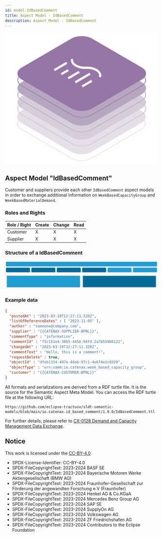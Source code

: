 ```yaml
---
id: model-IdBasedComment
title: Aspect Model - IdBasedComment
description: Aspect Model - IdBasedComment
---
```


![DCM kit banner](/img/kit-icons/dcm-kit-icon.svg)

## Aspect Model "IdBasedComment"

Customer and suppliers provide each other `IdBasedComment` aspect models in order to exchange additional information on `WeekBasedCapacityGroup` and `WeekBasedMaterialDemand`.

### Roles and Rights

|Role / Right|Create|Change|Read|
|-|-|-|-|
|Customer|X|X|X|
|Supplier|X|X|X|

### Structure of a IdBasedComment

![IdBasedComment Structure](./resources/model-comment_structure.svg)
![IdBasedComment Structure Legend](./resources/model-comment_legend.svg)

<!--
```mermaid
block-beta
columns 6
A("IdBasedComment"):6
B1("listOfReferenceDates"):1
B2("commentType"):1
B3("commentText"):1
B4("requestDelete"):1
B5("objectId"):1
B6("objectType"):1

classDef Comment_must fill:#219dd4,stroke:#FFFFFF,color:#000000
classDef Comment_optional fill:#046b99,stroke:#FFFFFF,color:#F4F2F3
class A,B5,B6 Comment_must
class B1,B2,B3,B4 Comment_optional
```
```mermaid
block-beta
A["Comment data (mandatory)"] style A fill:#219dd4,color:#000000
B["Comment data (optional)"] style B fill:#046b99,color:#F4F2F3
```
-->

### Example data

```json
{
  "postedAt" : "2023-03-10T12:27:11.320Z",
  "listOfReferenceDates" : [ "2023-11-05" ],
  "author" : "someone@company.com",
  "supplier" : "{{CATENAX-SUPPLIER-BPNL}}",
  "commentType" : "information",
  "commentId" : "f5c151e4-30b5-4456-94fd-2a7b559b6121",
  "changedAt" : "2023-03-10T12:27:11.320Z",
  "commentText" : "Hello, this is a comment!",
  "requestDelete" : true,
  "objectId" : "dfeb1334-497e-4dab-97c1-4e6f4e1c0320",
  "objectType" : "urn:samm:io.catenax.week_based_capacity_group",
  "customer" : "{{CATENAX-CUSTOMER-BPNL}}"
}
```

All formats and serializations are derived from a RDF turtle file. It is the source for the Semantic Aspect Meta Model. You can access the RDF turtle file at the following URL:

```text
https://github.com/eclipse-tractusx/sldt-semantic-models/blob/main/io.catenax.id_based_comment/1.0.0/IdBasedComment.ttl
```

For further details, please refer to [CX-0128 Demand and Capacity Management Data Exchange][StandardLibrary].

## Notice

This work is licensed under the [CC-BY-4.0](https://creativecommons.org/licenses/by/4.0/legalcode)

- SPDX-License-Identifier: CC-BY-4.0
- SPDX-FileCopyrightText: 2023-2024 BASF SE
- SPDX-FileCopyrightText: 2023-2024 Bayerische Motoren Werke Aktiengesellschaft (BMW AG)
- SPDX-FileCopyrightText: 2023-2024 Fraunhofer-Gesellschaft zur Förderung der angewandten Forschung e.V (Fraunhofer)
- SPDX-FileCopyrightText: 2023-2024 Henkel AG & Co.KGaA
- SPDX-FileCopyrightText: 2023-2024 Mercedes Benz Group AG
- SPDX-FileCopyrightText: 2023-2024 SAP SE
- SPDX-FileCopyrightText: 2023-2024 SupplyOn AG
- SPDX-FileCopyrightText: 2023-2024 Volkswagen AG
- SPDX-FileCopyrightText: 2023-2024 ZF Friedrichshafen AG
- SPDX-FileCopyrightText: 2023-2024 Contributors to the Eclipse Foundation

[StandardLibrary]: https://catenax-ev.github.io/docs/next/standards/CX-0128-DemandandCapacityManagementDataExchange
